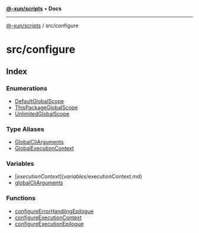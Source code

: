 [**@-xun/scripts**](../../README.md) • **Docs**

***

[@-xun/scripts](../../README.md) / src/configure

# src/configure

## Index

### Enumerations

- [DefaultGlobalScope](enumerations/DefaultGlobalScope.md)
- [ThisPackageGlobalScope](enumerations/ThisPackageGlobalScope.md)
- [UnlimitedGlobalScope](enumerations/UnlimitedGlobalScope.md)

### Type Aliases

- [GlobalCliArguments](type-aliases/GlobalCliArguments.md)
- [GlobalExecutionContext](type-aliases/GlobalExecutionContext.md)

### Variables

- [$executionContext](variables/$executionContext.md)
- [globalCliArguments](variables/globalCliArguments.md)

### Functions

- [configureErrorHandlingEpilogue](functions/configureErrorHandlingEpilogue.md)
- [configureExecutionContext](functions/configureExecutionContext.md)
- [configureExecutionEpilogue](functions/configureExecutionEpilogue.md)
